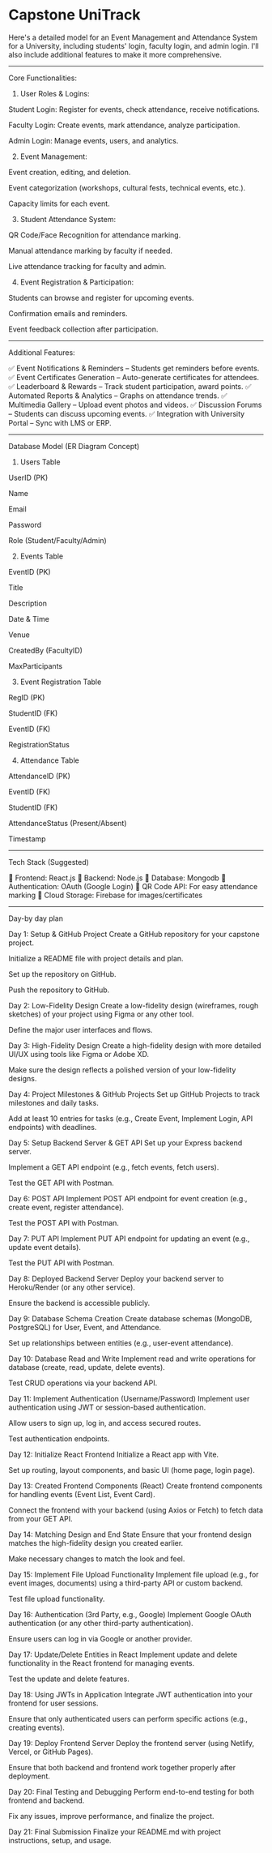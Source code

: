 # Capstone UniTrack

Here's a detailed model for an Event Management and Attendance System for a University, including students' login, faculty login, and admin login. I'll also include additional features to make it more comprehensive.


---

Core Functionalities:

1. User Roles & Logins:

Student Login: Register for events, check attendance, receive notifications.

Faculty Login: Create events, mark attendance, analyze participation.

Admin Login: Manage events, users, and analytics.



2. Event Management:

Event creation, editing, and deletion.

Event categorization (workshops, cultural fests, technical events, etc.).

Capacity limits for each event.



3. Student Attendance System:

QR Code/Face Recognition for attendance marking.

Manual attendance marking by faculty if needed.

Live attendance tracking for faculty and admin.



4. Event Registration & Participation:

Students can browse and register for upcoming events.

Confirmation emails and reminders.

Event feedback collection after participation.





---

Additional Features:

✅ Event Notifications & Reminders – Students get reminders before events.
✅ Event Certificates Generation – Auto-generate certificates for attendees.
✅ Leaderboard & Rewards – Track student participation, award points.
✅ Automated Reports & Analytics – Graphs on attendance trends.
✅ Multimedia Gallery – Upload event photos and videos.
✅ Discussion Forums – Students can discuss upcoming events.
✅ Integration with University Portal – Sync with LMS or ERP.


---

Database Model (ER Diagram Concept)

1. Users Table

UserID (PK)

Name

Email

Password

Role (Student/Faculty/Admin)


2. Events Table

EventID (PK)

Title

Description

Date & Time

Venue

CreatedBy (FacultyID)

MaxParticipants


3. Event Registration Table

RegID (PK)

StudentID (FK)

EventID (FK)

RegistrationStatus


4. Attendance Table

AttendanceID (PK)

EventID (FK)

StudentID (FK)

AttendanceStatus (Present/Absent)

Timestamp



---

Tech Stack (Suggested)

🔹 Frontend: React.js
🔹 Backend: Node.js 
🔹 Database: Mongodb
🔹 Authentication: OAuth (Google Login)
🔹 QR Code API: For easy attendance marking
🔹 Cloud Storage: Firebase for images/certificates


---
Day-by day plan 

Day 1: Setup & GitHub Project
Create a GitHub repository for your capstone project.

Initialize a README file with project details and plan.

Set up the repository on GitHub.

Push the repository to GitHub.

Day 2: Low-Fidelity Design
Create a low-fidelity design (wireframes, rough sketches) of your project using Figma or any other tool.

Define the major user interfaces and flows.

Day 3: High-Fidelity Design
Create a high-fidelity design with more detailed UI/UX using tools like Figma or Adobe XD.

Make sure the design reflects a polished version of your low-fidelity designs.

Day 4: Project Milestones & GitHub Projects
Set up GitHub Projects to track milestones and daily tasks.

Add at least 10 entries for tasks (e.g., Create Event, Implement Login, API endpoints) with deadlines.

Day 5: Setup Backend Server & GET API
Set up your Express backend server.

Implement a GET API endpoint (e.g., fetch events, fetch users).

Test the GET API with Postman.

Day 6: POST API
Implement POST API endpoint for event creation (e.g., create event, register attendance).

Test the POST API with Postman.

Day 7: PUT API
Implement PUT API endpoint for updating an event (e.g., update event details).

Test the PUT API with Postman.

Day 8: Deployed Backend Server
Deploy your backend server to Heroku/Render (or any other service).

Ensure the backend is accessible publicly.

Day 9: Database Schema Creation
Create database schemas (MongoDB, PostgreSQL) for User, Event, and Attendance.

Set up relationships between entities (e.g., user-event attendance).

Day 10: Database Read and Write
Implement read and write operations for database (create, read, update, delete events).

Test CRUD operations via your backend API.

Day 11: Implement Authentication (Username/Password)
Implement user authentication using JWT or session-based authentication.

Allow users to sign up, log in, and access secured routes.

Test authentication endpoints.

Day 12: Initialize React Frontend
Initialize a React app with Vite.

Set up routing, layout components, and basic UI (home page, login page).

Day 13: Created Frontend Components (React)
Create frontend components for handling events (Event List, Event Card).

Connect the frontend with your backend (using Axios or Fetch) to fetch data from your GET API.

Day 14: Matching Design and End State
Ensure that your frontend design matches the high-fidelity design you created earlier.

Make necessary changes to match the look and feel.

Day 15: Implement File Upload Functionality
Implement file upload (e.g., for event images, documents) using a third-party API or custom backend.

Test file upload functionality.

Day 16: Authentication (3rd Party, e.g., Google)
Implement Google OAuth authentication (or any other third-party authentication).

Ensure users can log in via Google or another provider.

Day 17: Update/Delete Entities in React
Implement update and delete functionality in the React frontend for managing events.

Test the update and delete features.

Day 18: Using JWTs in Application
Integrate JWT authentication into your frontend for user sessions.

Ensure that only authenticated users can perform specific actions (e.g., creating events).

Day 19: Deploy Frontend Server
Deploy the frontend server (using Netlify, Vercel, or GitHub Pages).

Ensure that both backend and frontend work together properly after deployment.

Day 20: Final Testing and Debugging
Perform end-to-end testing for both frontend and backend.

Fix any issues, improve performance, and finalize the project.

Day 21: Final Submission
Finalize your README.md with project instructions, setup, and usage.
